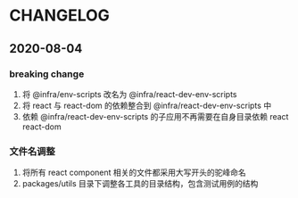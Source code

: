 # CHANGELOG

## 2020-08-04

### breaking change

1. 将 @infra/env-scripts 改名为 @infra/react-dev-env-scripts
2. 将 react 与 react-dom 的依赖整合到 @infra/react-dev-env-scripts 中
3. 依赖 @infra/react-dev-env-scripts 的子应用不再需要在自身目录依赖 react react-dom

### 文件名调整

1. 将所有 react component 相关的文件都采用大写开头的驼峰命名
2. packages/utils 目录下调整各工具的目录结构，包含测试用例的结构
